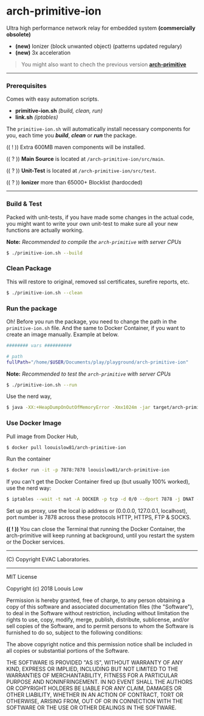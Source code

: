 # arch-primitive-ion

Ultra high performance network relay for embedded system **(commercially obsolete)**

- **(new)** Ionizer (block unwanted object) (patterns updated regulary)
- **(new)** 3x acceleration

> You might also want to chech the previous version [**arch-primitive**](https://github.com/loouislow81/arch-primitive)

---

### Prerequisites

Comes with easy automation scripts.

- **primitive-ion.sh** _(build, clean, run)_
- **link.sh** _(iptables)_

The `primitive-ion.sh` will automatically install necessary components for you, each time you _**build**_, _**clean**_ or _**run**_ the package.

(( ! )) Extra 600MB maven components will be installed.

(( ? )) **Main Source** is located at `/arch-primitive-ion/src/main`.

(( ? )) **Unit-Test** is located at `/arch-primitive-ion/src/test`.

(( ? )) **Ionizer** more than 65000+ Blocklist (hardocded)

---

### Build & Test

Packed with unit-tests, if you have made some changes in the actual code, you might want to write your own unit-test to make sure all your new functions are actually working.

**Note:** _Recommended to compile the `arch-primitive` with server CPUs_

```bash
$ ./primitive-ion.sh --build
```

### Clean Package

This will restore to original, removed ssl certificates, surefire reports, etc.

```bash
$ ./primitive-ion.sh --clean
```

### Run the package

Oh! Before you run the package, you need to change the path in the `primitive-ion.sh` file. And the same to Docker Container, if you want to create an image manually. Example at below.

```bash
######## vars ##########

# path
fullPath="/home/$USER/Documents/play/playground/arch-primitive-ion"
```

**Note:** _Recommended to test the `arch-primitive` with server CPUs_

```bash
$ ./primitive-ion.sh --run
```

Use the nerd way,

```bash
$ java -XX:+HeapDumpOnOutOfMemoryError -Xmx1024m -jar target/arch-primitive-ion-0.9.7.5-SNAPSHOT-evaclabs.jar
```

### Use Docker Image

Pull image from Docker Hub,

```bash
$ docker pull loouislow81/arch-primitive-ion
```

Run the container

```bash
$ docker run -it -p 7878:7878 loouislow81/arch-primitive-ion
```

If you can't get the Docker Container fired up (but usually 100% worked), use the nerd way:

```bash
$ iptables --wait -t nat -A DOCKER -p tcp -d 0/0 --dport 7878 -j DNAT --to-destination 172.17.0.2:7878

```

Set up as proxy, use the local ip address or (0.0.0.0, 127.0.0.1, localhost), port number is 7878 across these protocols HTTP, HTTPS, FTP & SOCKS.

**(( ! ))** You can close the Terminal that running the Docker Container, the arch-primitive will keep running at background, until you restart the system or the Docker services.

---

(C) Copyright EVAC Laboratories.

---

MIT License

Copyright (c) 2018 Loouis Low

Permission is hereby granted, free of charge, to any person obtaining a copy
of this software and associated documentation files (the "Software"), to deal
in the Software without restriction, including without limitation the rights
to use, copy, modify, merge, publish, distribute, sublicense, and/or sell
copies of the Software, and to permit persons to whom the Software is
furnished to do so, subject to the following conditions:

The above copyright notice and this permission notice shall be included in all
copies or substantial portions of the Software.

THE SOFTWARE IS PROVIDED "AS IS", WITHOUT WARRANTY OF ANY KIND, EXPRESS OR
IMPLIED, INCLUDING BUT NOT LIMITED TO THE WARRANTIES OF MERCHANTABILITY,
FITNESS FOR A PARTICULAR PURPOSE AND NONINFRINGEMENT. IN NO EVENT SHALL THE
AUTHORS OR COPYRIGHT HOLDERS BE LIABLE FOR ANY CLAIM, DAMAGES OR OTHER
LIABILITY, WHETHER IN AN ACTION OF CONTRACT, TORT OR OTHERWISE, ARISING FROM,
OUT OF OR IN CONNECTION WITH THE SOFTWARE OR THE USE OR OTHER DEALINGS IN THE
SOFTWARE.
